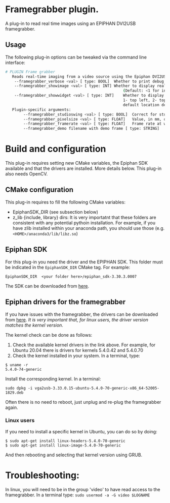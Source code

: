# Framegrabber plugin.

A plug-in to read real time images using an EPIPHAN DVI2USB framegrabber.

## Usage

The following plug-in options can be tweaked via the command line interface:

``` bash
# PLUGIN Frame grabber
   Reads real-time imaging from a video source using the Epiphan DVI2USB 3.0  grabber.
	--framegrabber_verbose <val> [ type: BOOL]	Whether to print debug information (1) or not (0). (Default: 0) 
	--framegrabber_showimage <val> [ type: INT]	Whether to display realtime image outputs in the central window (1) or not (0). 
                                            		(Default: <1 for input plugins, 0 for the rest>) 
	--framegrabber_showwidget <val> [ type: INT]	Whether to display widget with plugin information (1-4) or not (0). Location is 
                                             		1- top left, 2- top right, 3-bottom left, 4-bottom right. (Default: visible, 
                                             		default location depends on widget.) 
   Plugin-specific arguments:
        --framegrabber_studioswing <val> [ type: BOOL]	Correct for studio swing (1) or not (0). (Default: 0) 
        --framegrabber_pixelsize <val> [ type: FLOAT]	Value, in mm, of the pixel size (isotropic). (Default: 1) 
        --framegrabber_framerate <val> [ type: FLOAT]	Frame rate at which the plugin does the work. (Default: 20) 
        --framegrabber_demo filename with demo frame [ type: STRING]	Filename (typically .bin) with the frame values. (Default: )
```


# Build and configuration

This plug-in requires setting new CMake variables, the Epiphan SDK available and that the drivers are installed. More details below. This plug-in also needs OpenCV.

## CMake configuration

This plug-in requires to fill the following CMake variables:

* EpiphanSDK_DIR (see subsection below)
* z_lib {include, library} dirs: It is very importatnt that these folders are consistent with any potential pythoin installation. For example, if you have zlib installed within your anaconda path, you should use those (e.g. `<HOME>/anaconda3/lib/libz.so`)




## Epiphan SDK
For this plug-in you need the driver and the EPIPHAN SDK. This folder must be indicated in the `EpiphanSDK_DIR` CMake tag. For example:

```
EpiphanSDK_DIR  <your folder here>/epiphan_sdk-3.30.3.0007
```

The SDK can be downloaded from [here](https://www.epiphan.com/downloads/products/epiphan_sdk-3.30.3.0007.zip).

## Epiphan drivers for the framegrabber

If you have issues with the framegrabber, the drivers can be downloaded from [here](https://ssl.epiphan.com/downloads/linux/). *It is very important that, for linux users, the driver version matches the kernel version*.

The kernel check can be done as follows:

1. Check the available kernel drivers in the link above. For example, for Ubuntu 20.04 there is drivers for kernels 5.4.0.42 and 5.4.0.70
2. Check the kernel installed in your system. In a terminal, type:

```
$ uname -r
5.4.0-74-generic
```

Install the corresponding kernel. In a terminal:

```
sudo dpkg -i vga2usb-3.33.0.15-ubuntu-5.4.0-70-generic-x86_64-52005-1829.deb
```

Often there is no need to reboot, just unplug and re-plug the framegrabber again.

### Linux users

If you need to install a specific kernel in Ubuntu, you can do so by doing:

```
$ sudo apt-get install linux-headers-5.4.0-70-generic
$ sudo apt-get install linux-image-5.4.0-70-generic
```
And then rebooting and selecting that kernel version using GRUB.


# Troubleshooting:

In linux, you will need to be in the group 'video' to have read access to the framegrabber. In a terminal type:
```sudo usermod -a -G video $LOGNAME```


